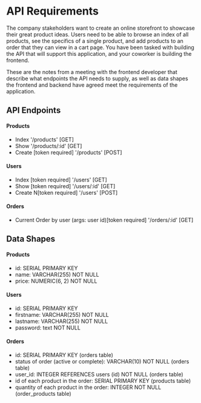 # API Requirements

The company stakeholders want to create an online storefront to showcase their great product ideas. Users need to be able to browse an index of all products, see the specifics of a single product, and add products to an order that they can view in a cart page. You have been tasked with building the API that will support this application, and your coworker is building the frontend.

These are the notes from a meeting with the frontend developer that describe what endpoints the API needs to supply, as well as data shapes the frontend and backend have agreed meet the requirements of the application.

## API Endpoints

#### Products

- Index '/products' [GET]
- Show '/products/:id' [GET]
- Create [token required] '/products' [POST]

#### Users

- Index [token required] '/users' [GET]
- Show [token required] '/users/:id' [GET]
- Create N[token required] '/users' [POST]

#### Orders

- Current Order by user (args: user id)[token required] '/orders/:id' [GET]

## Data Shapes

#### Products

- id: SERIAL PRIMARY KEY
- name: VARCHAR(255) NOT NULL
- price: NUMERIC(6, 2) NOT NULL

#### Users

- id: SERIAL PRIMARY KEY
- firstname: VARCHAR(255) NOT NULL
- lastname: VARCHAR(255) NOT NULL
- password: text NOT NULL

#### Orders

- id: SERIAL PRIMARY KEY (orders table)
- status of order (active or complete): VARCHAR(10) NOT NULL (orders table)
- user_id: INTEGER REFERENCES users (id) NOT NULL (orders table)
- id of each product in the order: SERIAL PRIMARY KEY (products table)
- quantity of each product in the order: INTEGER NOT NULL (order_products table)
